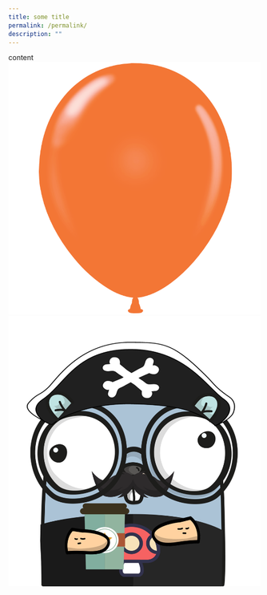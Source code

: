 ```yaml
---
title: some title
permalink: /permalink/
description: ""
---
```

content
![](/images/balloon.png)
![gopher](/images/60032ed644cf1349e735093fb2133721146ddddc.png)